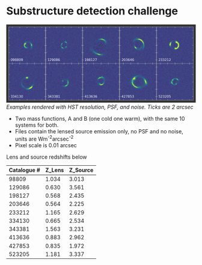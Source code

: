 # Substructure detection challenge

![](index.png)
_Examples rendered with HST resolution, PSF, and noise. Ticks are 2 arcsec_

* Two mass functions, A and B (one cold one warm), with the same 10 systems for both.
* Files contain the lensed source emission only, no PSF and no noise, units are Wm<sup>-2</sup>arcsec<sup>-2</sup>
* Pixel scale is 0.01 arcsec

Lens and source redshifts below

| Catalogue # | Z_Lens | Z_Source |
| --- | --- | --- |
| 98809       | 1.034 | 3.013 |
| 129086      | 0.630 | 3.561 |
| 198127      | 0.568 | 2.435 |
| 203646      | 0.564 | 2.225 |
| 233212      | 1.165 | 2.629 |
| 334130      | 0.665 | 2.534 |
| 343381      | 1.563 | 3.231 |
| 413636      | 0.883 | 2.962 |
| 427853      | 0.835 | 1.972 |
| 523205      | 1.181 | 3.337 |
